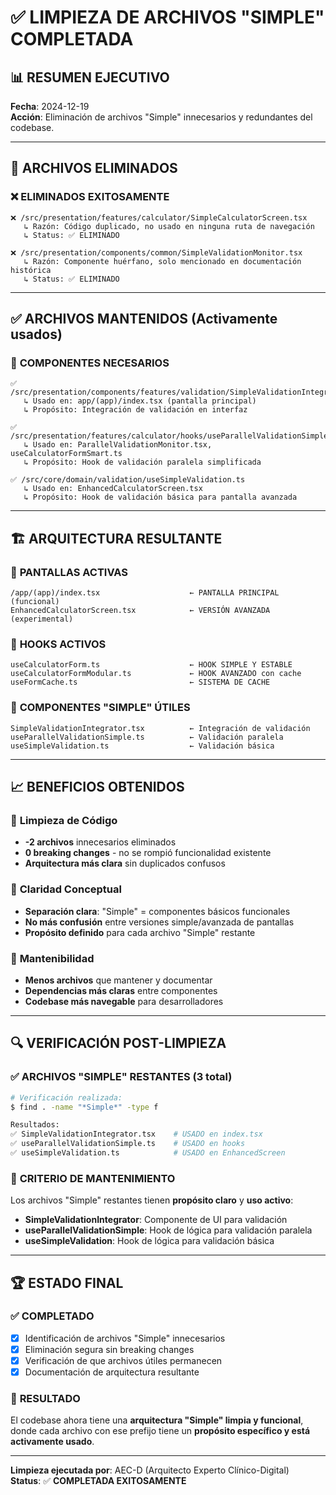 # ✅ LIMPIEZA DE ARCHIVOS "SIMPLE" COMPLETADA

## 📊 **RESUMEN EJECUTIVO**
**Fecha**: 2024-12-19  
**Acción**: Eliminación de archivos "Simple" innecesarios y redundantes del codebase.

---

## 🎯 **ARCHIVOS ELIMINADOS**

### ❌ **ELIMINADOS EXITOSAMENTE**
```
❌ /src/presentation/features/calculator/SimpleCalculatorScreen.tsx
   ↳ Razón: Código duplicado, no usado en ninguna ruta de navegación
   ↳ Status: ✅ ELIMINADO

❌ /src/presentation/components/common/SimpleValidationMonitor.tsx  
   ↳ Razón: Componente huérfano, solo mencionado en documentación histórica
   ↳ Status: ✅ ELIMINADO
```

---

## ✅ **ARCHIVOS MANTENIDOS** (Activamente usados)

### 🎯 **COMPONENTES NECESARIOS**
```
✅ /src/presentation/components/features/validation/SimpleValidationIntegrator.tsx
   ↳ Usado en: app/(app)/index.tsx (pantalla principal)
   ↳ Propósito: Integración de validación en interfaz

✅ /src/presentation/features/calculator/hooks/useParallelValidationSimple.ts
   ↳ Usado en: ParallelValidationMonitor.tsx, useCalculatorFormSmart.ts
   ↳ Propósito: Hook de validación paralela simplificada

✅ /src/core/domain/validation/useSimpleValidation.ts
   ↳ Usado en: EnhancedCalculatorScreen.tsx
   ↳ Propósito: Hook de validación básica para pantalla avanzada
```

---

## 🏗️ **ARQUITECTURA RESULTANTE**

### 📱 **PANTALLAS ACTIVAS**
```
/app/(app)/index.tsx                    ← PANTALLA PRINCIPAL (funcional)
EnhancedCalculatorScreen.tsx            ← VERSIÓN AVANZADA (experimental)
```

### 🔧 **HOOKS ACTIVOS**
```
useCalculatorForm.ts                    ← HOOK SIMPLE Y ESTABLE
useCalculatorFormModular.ts             ← HOOK AVANZADO con cache
useFormCache.ts                         ← SISTEMA DE CACHE
```

### 🧩 **COMPONENTES "SIMPLE" ÚTILES**
```
SimpleValidationIntegrator.tsx          ← Integración de validación
useParallelValidationSimple.ts          ← Validación paralela
useSimpleValidation.ts                  ← Validación básica
```

---

## 📈 **BENEFICIOS OBTENIDOS**

### 🧹 **Limpieza de Código**
- **-2 archivos** innecesarios eliminados
- **0 breaking changes** - no se rompió funcionalidad existente
- **Arquitectura más clara** sin duplicados confusos

### 🎯 **Claridad Conceptual**
- **Separación clara**: "Simple" = componentes básicos funcionales
- **No más confusión** entre versiones simple/avanzada de pantallas
- **Propósito definido** para cada archivo "Simple" restante

### 🚀 **Mantenibilidad**
- **Menos archivos** que mantener y documentar
- **Dependencias más claras** entre componentes
- **Codebase más navegable** para desarrolladores

---

## 🔍 **VERIFICACIÓN POST-LIMPIEZA**

### ✅ **ARCHIVOS "SIMPLE" RESTANTES** (3 total)
```bash
# Verificación realizada:
$ find . -name "*Simple*" -type f

Resultados:
✅ SimpleValidationIntegrator.tsx    # USADO en index.tsx
✅ useParallelValidationSimple.ts    # USADO en hooks
✅ useSimpleValidation.ts            # USADO en EnhancedScreen
```

### 🎯 **CRITERIO DE MANTENIMIENTO**
Los archivos "Simple" restantes tienen **propósito claro** y **uso activo**:
- **SimpleValidationIntegrator**: Componente de UI para validación
- **useParallelValidationSimple**: Hook de lógica para validación paralela  
- **useSimpleValidation**: Hook de lógica para validación básica

---

## 🏆 **ESTADO FINAL**

### ✅ **COMPLETADO**
- [x] Identificación de archivos "Simple" innecesarios
- [x] Eliminación segura sin breaking changes
- [x] Verificación de que archivos útiles permanecen
- [x] Documentación de arquitectura resultante

### 🎉 **RESULTADO**
El codebase ahora tiene una **arquitectura "Simple" limpia y funcional**, donde cada archivo con ese prefijo tiene un **propósito específico y está activamente usado**.

---

**Limpieza ejecutada por**: AEC-D (Arquitecto Experto Clínico-Digital)  
**Status**: ✅ **COMPLETADA EXITOSAMENTE**

